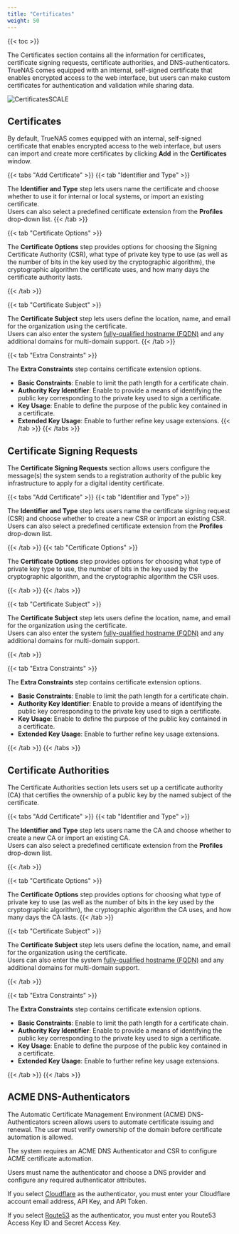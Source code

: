 ```yaml
---
title: "Certificates"
weight: 50
---
```


{{< toc >}}

The Certificates section contains all the information for certificates, certificate signing requests, certificate authorities, and DNS-authenticators. TrueNAS comes equipped with an internal, self-signed certificate that enables encrypted access to the web interface, but users can make custom certificates for authentication and validation while sharing data.

![CertificatesSCALE](/images/SCALE/CertificatesSCALE.png "Certificates Screen")

## Certificates

By default, TrueNAS comes equipped with an internal, self-signed certificate that enables encrypted access to the web interface, but users can import and create more certificates by clicking **Add** in the **Certificates** window.

{{< tabs "Add Certificate" >}}
{{< tab "Identifier and Type" >}}

The **Identifier and Type** step lets users name the certificate and choose whether to use it for internal or local systems, or import an existing certificate.     
Users can also select a predefined certificate extension from the **Profiles** drop-down list.
{{< /tab >}}

{{< tab "Certificate Options" >}}

The **Certificate Options** step provides options for choosing the Signing Certificate Authority (CSR), what type of private key type to use (as well as the number of bits in the key used by the cryptographic algorithm), the cryptographic algorithm the certificate uses, and how many days the certificate authority lasts.

{{< /tab >}}

{{< tab "Certificate Subject" >}}

The **Certificate Subject** step lets users define the location, name, and email for the organization using the certificate.    
Users can also enter the system [fully-qualified hostname (FQDN)](https://kb.iu.edu/d/aiuv) and any additional domains for multi-domain support.
{{< /tab >}}

{{< tab "Extra Constraints" >}}

The **Extra Constraints** step contains certificate extension options.
* **Basic Constraints**: Enable to limit the path length for a certificate chain.
* **Authority Key Identifier**: Enable to provide a means of identifying the public key corresponding to the private key used to sign a certificate.
* **Key Usage**: Enable to define the purpose of the public key contained in a certificate.
* **Extended Key Usage**: Enable to further refine key usage extensions.
{{< /tab >}}
{{< /tabs >}}

## Certificate Signing Requests

The **Certificate Signing Requests** section allows users configure the message(s) the system sends to a registration authority of the public key infrastructure to apply for a digital identity certificate. 

{{< tabs "Add Certificate" >}}
{{< tab "Identifier and Type" >}}

The **Identifier and Type** step lets users name the certificate signing request (CSR) and choose whether to create a new CSR or import an existing CSR.     
Users can also select a predefined certificate extension from the **Profiles** drop-down list.

{{< /tab >}}
{{< tab "Certificate Options" >}}

The **Certificate Options** step provides options for choosing what type of private key type to use, the number of bits in the key used by the cryptographic algorithm, and the cryptographic algorithm the CSR uses.

{{< /tab >}}
{{< /tabs >}}

{{< tab "Certificate Subject" >}}

The **Certificate Subject** step lets users define the location, name, and email for the organization using the certificate.    
Users can also enter the system [fully-qualified hostname (FQDN)](https://kb.iu.edu/d/aiuv) and any additional domains for multi-domain support.

{{< /tab >}}

{{< tab "Extra Constraints" >}}

The **Extra Constraints** step contains certificate extension options.
* **Basic Constraints**: Enable to limit the path length for a certificate chain.
* **Authority Key Identifier**: Enable to provide a means of identifying the public key corresponding to the private key used to sign a certificate.
* **Key Usage**: Enable to define the purpose of the public key contained in a certificate.
* **Extended Key Usage**: Enable to further refine key usage extensions.

{{< /tab >}}
{{< /tabs >}}

## Certificate Authorities

The Certificate Authorities section lets users set up a certificate authority (CA) that certifies the ownership of a public key by the named subject of the certificate.

{{< tabs "Add Certificate" >}}
{{< tab "Identifier and Type" >}}

The **Identifier and Type** step lets users name the CA and choose whether to create a new CA or import an existing CA.     
Users can also select a predefined certificate extension from the **Profiles** drop-down list.

{{< /tab >}}

{{< tab "Certificate Options" >}}

The **Certificate Options** step provides options for choosing what type of private key to use (as well as the number of bits in the key used by the cryptographic algorithm), the cryptographic algorithm the CA uses, and how many days the CA lasts.
{{< /tab >}}

{{< tab "Certificate Subject" >}}

The **Certificate Subject** step lets users define the location, name, and email for the organization using the certificate.    
Users can also enter the system [fully-qualified hostname (FQDN)](https://kb.iu.edu/d/aiuv) and any additional domains for multi-domain support.

{{< /tab >}}

{{< tab "Extra Constraints" >}}

The **Extra Constraints** step contains certificate extension options.
* **Basic Constraints**: Enable to limit the path length for a certificate chain.
* **Authority Key Identifier**: Enable to provide a means of identifying the public key corresponding to the private key used to sign a certificate.
* **Key Usage**: Enable to define the purpose of the public key contained in a certificate.
* **Extended Key Usage**: Enable to further refine key usage extensions.

{{< /tab >}}
{{< /tabs >}}

## ACME DNS-Authenticators

The Automatic Certificate Management Environment (ACME) DNS-Authenticators screen allows users to automate certificate issuing and renewal. The user must verify ownership of the domain before certificate automation is allowed.

The system requires an ACME DNS Authenticator and CSR to configure ACME certificate automation.

Users must name the authenticator and choose a DNS provider and configure any required authenticator attributes.

If you select [Cloudflare](https://www.cloudflare.com) as the authenticator, you must enter your Cloudflare account email address, API Key, and API Token. 

If you select [Route53](https://aws.amazon.com/route53/) as the authenticator, you must enter you Route53 Access Key ID and Secret Access Key.
